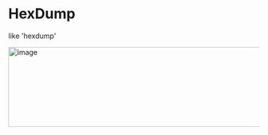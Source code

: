 # HexDump
like 'hexdump'

<img width="871" height="161" alt="image" src="https://github.com/user-attachments/assets/b567b214-c88d-4481-b389-fee77cba22f6" />
